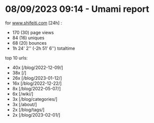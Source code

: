 # 08/09/2023 09:14 - Umami report
for www.shifeiti.com [24h] :

 - 170 (30) page views
 - 84 (16) uniques
 - 68 (20) bounces
 - 1h 24' 2'' (-2h 51' 6'') totaltime


top 10 urls:
 - 40x [/blog/2022-12-09/]
 - 38x [/]
 - 26x [/blog/2023-01-12/]
 - 16x [/blog/2022-12-22/]
 - 8x [/blog/2022-05-07/]
 - 6x [/wiki/]
 - 3x [/blog/categories/]
 - 3x [/about/]
 - 2x [/blog/tags/]
 - 2x [/blog/2023-02-01/]


